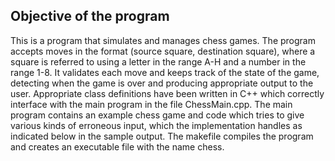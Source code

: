 ## Objective of the program

This is a program that simulates and manages chess games. The program accepts
moves in the format (source square, destination square), where a square is referred to using a letter
in the range A-H and a number in the range 1-8. It validates each move and keeps track of the state
of the game, detecting when the game is over and producing appropriate output to the user.
Appropriate class definitions have been written in C++ which correctly interface with the main program in
the file ChessMain.cpp. The main program contains an example chess game and code which tries to give
various kinds of erroneous input, which the implementation handles as indicated below in the sample output.
The makefile compiles the program and creates an executable file with the name chess.
